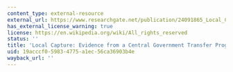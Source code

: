 ```yaml
---
content_type: external-resource
external_url: https://www.researchgate.net/publication/24091865_Local_Capture_Evidence_From_a_Central_Government_Transfer_Program_in_Uganda
has_external_license_warning: true
license: https://en.wikipedia.org/wiki/All_rights_reserved
status: ''
title: 'Local Capture: Evidence from a Central Government Transfer Program in Uganda'
uid: 19acccf0-5983-4775-a1ec-56ca36903b4e
wayback_url: ''
---
```

